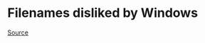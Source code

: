 # Filenames disliked by Windows

[Source](https://docs.microsoft.com/en-us/windows/win32/fileio/naming-a-file?redirectedfrom=MSDN#naming-conventions)
